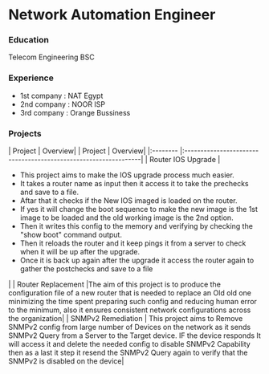 # Network Automation Engineer

### Education
Telecom Engineering BSC

### Experience
- 1st company : NAT Egypt
- 2nd company : NOOR ISP
- 3rd company : Orange Bussiness

### Projects

| Project | Overview|
| Project | Overview|
|:-------- |:----------------------------------------------------------------|
| Router IOS Upgrade | <ul><li>This project aims to make the IOS upgrade process much easier.</li> <li>It takes a router name as input then it access it to take the prechecks and save to a file.</li><li>Aftar that it checks if the New IOS imaged is loaded on the router.</li><li>If yes it will change the boot sequence to make the new image is the 1st image to be loaded and the old working image is the 2nd option.</li><li>Then it writes this config to the memory and verifying by checking the "show boot" command output.</li><li>Then it reloads the router and it keep pings it from a server to check when it will be up after the upgrade.</li><li>Once it is back up again after the upgrade it access the router again to gather the postchecks and save to a file</li></ul>|
| Router Replacement |The aim of this project is to  produce the configuration file of a new router that is needed to replace an Old old one minimizing the time spent preparing such config and reducing human error to the minimum, also it ensures consistent network configurations across the organization|
| SNMPv2 Remediation | This project aims to Remove SNMPv2 config from large number of Devices on the network as it sends SNMPv2 Query from a Server to the Target device. IF the device responds It will access it and delete the needed config to disable SNMPv2 Capability then as a last it step it resend the SNMPv2 Query again to verify that the SNMPv2 is disabled on the device|

